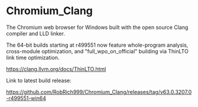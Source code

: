 # Chromium_Clang

The Chromium web browser for Windows built with the open source Clang compiler and LLD linker.

The 64-bit builds starting at r499551 now feature whole-program analysis, cross-module optimization, and "full_wpo_on_official" building via ThinLTO link time optimization.

https://clang.llvm.org/docs/ThinLTO.html

Link to latest build release:

https://github.com/RobRich999/Chromium_Clang/releases/tag/v63.0.3207.0-r499551-win64
